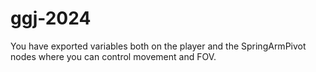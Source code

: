 # ggj-2024

You have exported variables both on the player and the SpringArmPivot nodes
where you can control movement and FOV.
